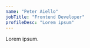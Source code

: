 ```yaml
---
name: "Peter Aiello"
jobTitle: "Frontend Developer"
profileDesc: "Lorem ipsum"
---
```


Lorem ipsum.
